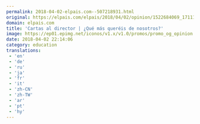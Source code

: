 ```yaml
---
permalink: 2018-04-02-elpais.com--507218931.html
original: https://elpais.com/elpais/2018/04/02/opinion/1522684069_171119.html#?ref=rss&format=simple&link=link
domain: elpais.com
title: 'Cartas al director | ¿Qué más queréis de nosotros?'
image: https://ep01.epimg.net/iconos/v1.x/v1.0/promos/promo_og_opinion.png
date: 2018-04-02 22:14:06
category: education
translations: 
 - 'en'
 - 'de'
 - 'ru'
 - 'ja'
 - 'fr'
 - 'it'
 - 'zh-CN'
 - 'zh-TW'
 - 'ar'
 - 'pt'
 - 'hy'
---
```


